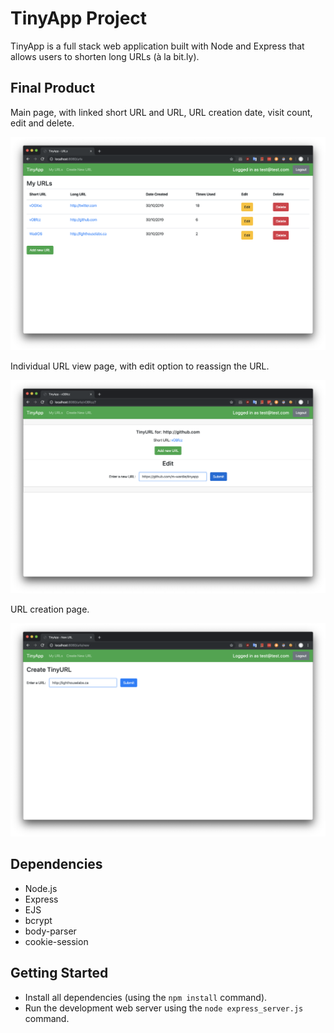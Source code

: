 # TinyApp Project

TinyApp is a full stack web application built with Node and Express that allows users to shorten long URLs (à la bit.ly).

## Final Product

Main page, with linked short URL and URL, URL creation date, visit count, edit and delete.

!["Main URL list with linked short URL and URL, URL creation date, visit count, edit and delete"](https://raw.githubusercontent.com/m-wardle/tinyapp/master/docs/url-index.png)

Individual URL view page, with edit option to reassign the URL.

!["Short URL individual view with edit option to reassign URL."](https://raw.githubusercontent.com/m-wardle/tinyapp/master/docs/url-edit.png)

URL creation page.

!["Basic URL Creation."](https://raw.githubusercontent.com/m-wardle/tinyapp/master/docs/new-urls-page.png)

## Dependencies

- Node.js
- Express
- EJS
- bcrypt
- body-parser
- cookie-session

## Getting Started

- Install all dependencies (using the `npm install` command).
- Run the development web server using the `node express_server.js` command.